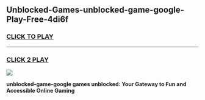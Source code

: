 
## Unblocked-Games-unblocked-game-google-Play-Free-4di6f
<h3>
<a href="https://premium76.site?title=unblocked-game-google&ref=18A1">CLICK TO PLAY</a></h3>
<hr>

<h3>
<a href="https://premium76.site?title=unblocked-game-google&ref=18A1">CLICK 2 PLAY</a>
  
</h3>

<a href="https://premium76.site?title=unblocked-game-google&ref=18A1"><img src="https://clearcache.store/games.png"></a>


**unblocked-game-google games unblocked: Your Gateway to Fun and Accessible Online Gaming**
